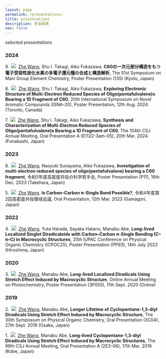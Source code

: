 ```yaml
---
layout: page
permalink: /presentations/
title: presentations
description: 学会発表
nav: false
---
```


*selected presentations*

### 2024

9.&ensp;![](https://img.shields.io/badge/-JPN-9cf?style=flat-square)&ensp;<u>Zhe Wang</u>, Shu I. Takagi,  Aiko Fukazawa, **C60の⼀次元部分構造をもつ電⼦受容性炭化⽔素の多電⼦還元種の合成と構造解析**, The 51st Symposium on Main Group Element Chemistry, Poster Presentation (135) (Kyoto, Japan)

8.&ensp;![](https://img.shields.io/badge/-ENG-9cf?style=flat-square)&ensp;<u>Zhe Wang</u>, Shu I. Takagi, Aiko Fukazawa, **Exploring Electronic Structure of Multi-Electron Reduced Species of Oligo(pentafulvalene)s Bearing a 1D Fragment of C60**, 20th International Symposium on Novel Aromatic Compounds (ISNA-20), Poster Presentation, 12th Aug. 2024 (Toronto, Canada)

7.&ensp;![](https://img.shields.io/badge/-ENG-9cf?style=flat-square)&ensp;<u>Zhe Wang</u>, Shu I. Takagi, Aiko Fukazawa, **Synthesis and Characterization of Multi-Electron Reduced Species of Oligo(pentafulvalene)s Bearing a 1D Fragment of C60**, The 104th CSJ Annual Meeting, Oral Presentation A (E1122-3am-05), 20th Mar. 2024 (Funabashi, Japan)

### 2023

6.&ensp;![](https://img.shields.io/badge/-ENG-9cf?style=flat-square)&ensp;<u>Zhe Wang</u>, Naoyuki Sunayama, Aiko Fukazawa, **Investigation of multi-electron reduced species of oligo(pentafulvalene) bearing a C60 fragment**, 令和5年度高密度共役の科学若手会, Poster Presentation (P11), 16th Dec. 2023 (Takehara, Japan)

5.&ensp;![](https://img.shields.io/badge/-ENG-9cf?style=flat-square)&ensp;<u>Zhe Wang</u>, **Is Carbon–Carbon π-Single Bond Possible?**, 令和4年度第2回高密度共役領域会議, Oral Presentation, 12th Mar. 2023 (Gamagori, Japan)

### 2022

4.&ensp;![](https://img.shields.io/badge/-ENG-9cf?style=flat-square)&ensp;<u>Zhe Wang</u>, Yuta Harada, Sayaka Hatano, Manabu Abe, **Long-lived Localized Singlet Diradicaloids with Carbon–Carbon π-Single Bonding (C–π–C) in Macrocyclic Structures**, 25th IUPAC Conference on Physical Organic Chemistry (ICPOC25), Poster Presentation (PP93), 14th July 2022 (Hiroshima, Japan)

### 2020

3.&ensp;![](https://img.shields.io/badge/-ENG-9cf?style=flat-square)&ensp;<u>Zhe Wang</u>, Manabu Abe, **Long-lived Localized Diradicals Using Stretch Effect Induced by Macrocyclic Structure**, Online Annual Meeting on Photochemistry, Poster Presentation (3P055), 11th Sept. 2020 (Online)

### 2019

2.&ensp;![](https://img.shields.io/badge/-ENG-9cf?style=flat-square)&ensp;<u>Zhe Wang</u>, Manabu Abe, **Longer Lifetime of Cyclopentane-1,3-diyl Diradicals Using Stretch Effect Induced by Macrocyclic Structure**, The 30th Symposium on Physical Organic Chemistry, Oral Presentation (3C04), 27th Sept. 2019 (Osaka, Japan)

1.&ensp;![](https://img.shields.io/badge/-ENG-9cf?style=flat-square)&ensp;<u>Zhe Wang</u>, Manabu Abe, **Long-lived Cyclopentane-1,3-diyl Diradicals Using Stretch Effect Induced by Macrocyclic Structures**, The 99th CSJ Annual Meeting, Oral Presentation A (2E3-06), 17th Mar. 2019 (Kobe, Japan)
